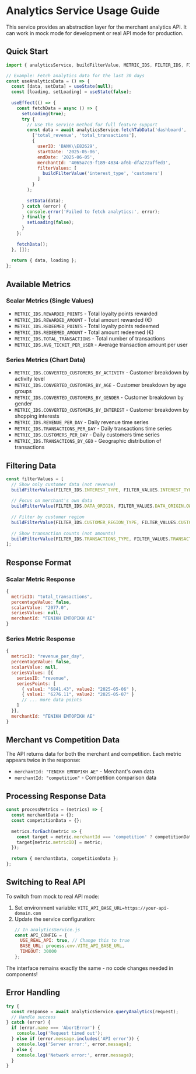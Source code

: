 # Analytics Service Usage Guide

This service provides an abstraction layer for the merchant analytics API. It can work in mock mode for development or real API mode for production.

## Quick Start

```javascript
import { analyticsService, buildFilterValue, METRIC_IDS, FILTER_IDS, FILTER_VALUES } from '../services';

// Example: Fetch analytics data for the last 30 days
const useAnalyticsData = () => {
  const [data, setData] = useState(null);
  const [loading, setLoading] = useState(false);
  
  useEffect(() => {
    const fetchData = async () => {
      setLoading(true);
      try {
        // Use the service method for full feature support
        const data = await analyticsService.fetchTabData('dashboard', 
          ['total_revenue', 'total_transactions'], 
          {
            userID: 'BANK\\E82629',
            startDate: '2025-05-06',
            endDate: '2025-06-05',
            merchantId: '4065a7c9-f189-4834-af6b-dfa272affed3',
            filterValues: [
              buildFilterValue('interest_type', 'customers')
            ]
          }
        );
        
        setData(data);
      } catch (error) {
        console.error('Failed to fetch analytics:', error);
      } finally {
        setLoading(false);
      }
    };
    
    fetchData();
  }, []);
  
  return { data, loading };
};
```

## Available Metrics

### Scalar Metrics (Single Values)
- `METRIC_IDS.REWARDED_POINTS` - Total loyalty points rewarded
- `METRIC_IDS.REWARDED_AMOUNT` - Total amount rewarded (€)
- `METRIC_IDS.REDEEMED_POINTS` - Total loyalty points redeemed
- `METRIC_IDS.REDEEMED_AMOUNT` - Total amount redeemed (€)
- `METRIC_IDS.TOTAL_TRANSACTIONS` - Total number of transactions
- `METRIC_IDS.AVG_TICKET_PER_USER` - Average transaction amount per user

### Series Metrics (Chart Data)
- `METRIC_IDS.CONVERTED_CUSTOMERS_BY_ACTIVITY` - Customer breakdown by activity level
- `METRIC_IDS.CONVERTED_CUSTOMERS_BY_AGE` - Customer breakdown by age groups
- `METRIC_IDS.CONVERTED_CUSTOMERS_BY_GENDER` - Customer breakdown by gender
- `METRIC_IDS.CONVERTED_CUSTOMERS_BY_INTEREST` - Customer breakdown by shopping interests
- `METRIC_IDS.REVENUE_PER_DAY` - Daily revenue time series
- `METRIC_IDS.TRANSACTIONS_PER_DAY` - Daily transactions time series
- `METRIC_IDS.CUSTOMERS_PER_DAY` - Daily customers time series
- `METRIC_IDS.TRANSACTIONS_BY_GEO` - Geographic distribution of transactions

## Filtering Data

```javascript
const filterValues = [
  // Show only customer data (not revenue)
  buildFilterValue(FILTER_IDS.INTEREST_TYPE, FILTER_VALUES.INTEREST_TYPE.CUSTOMERS),
  
  // Focus on merchant's own data
  buildFilterValue(FILTER_IDS.DATA_ORIGIN, FILTER_VALUES.DATA_ORIGIN.OWN_DATA),
  
  // Filter by customer region
  buildFilterValue(FILTER_IDS.CUSTOMER_REGION_TYPE, FILTER_VALUES.CUSTOMER_REGION_TYPE.HOME_ADDRESS),
  
  // Show transaction counts (not amounts)
  buildFilterValue(FILTER_IDS.TRANSACTIONS_TYPE, FILTER_VALUES.TRANSACTIONS_TYPE.COUNT)
];
```

## Response Format

### Scalar Metric Response
```javascript
{
  metricID: "total_transactions",
  percentageValue: false,
  scalarValue: "2077.0",
  seriesValues: null,
  merchantId: "ΓΕΝΙΚΗ ΕΜΠΟΡΙΚΗ ΑΕ"
}
```

### Series Metric Response
```javascript
{
  metricID: "revenue_per_day",
  percentageValue: false,
  scalarValue: null,
  seriesValues: [{
    seriesID: "revenue",
    seriesPoints: [
      { value1: "6841.43", value2: "2025-05-06" },
      { value1: "6276.11", value2: "2025-05-07" }
      // ... more data points
    ]
  }],
  merchantId: "ΓΕΝΙΚΗ ΕΜΠΟΡΙΚΗ ΑΕ"
}
```

## Merchant vs Competition Data

The API returns data for both the merchant and competition. Each metric appears twice in the response:
- `merchantId: "ΓΕΝΙΚΗ ΕΜΠΟΡΙΚΗ ΑΕ"` - Merchant's own data
- `merchantId: "competition"` - Competition comparison data

## Processing Response Data

```javascript
const processMetrics = (metrics) => {
  const merchantData = {};
  const competitionData = {};
  
  metrics.forEach(metric => {
    const target = metric.merchantId === 'competition' ? competitionData : merchantData;
    target[metric.metricID] = metric;
  });
  
  return { merchantData, competitionData };
};
```

## Switching to Real API

To switch from mock to real API mode:

1. Set environment variable: `VITE_API_BASE_URL=https://your-api-domain.com`
2. Update the service configuration:
   ```javascript
   // In analyticsService.js
   const API_CONFIG = {
     USE_REAL_API: true, // Change this to true
     BASE_URL: process.env.VITE_API_BASE_URL,
     TIMEOUT: 30000
   };
   ```

The interface remains exactly the same - no code changes needed in components!

## Error Handling

```javascript
try {
  const response = await analyticsService.queryAnalytics(request);
  // Handle success
} catch (error) {
  if (error.name === 'AbortError') {
    console.log('Request timed out');
  } else if (error.message.includes('API error')) {
    console.log('Server error:', error.message);
  } else {
    console.log('Network error:', error.message);
  }
}
```